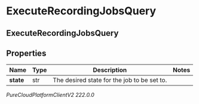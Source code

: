# ExecuteRecordingJobsQuery

## ExecuteRecordingJobsQuery

## Properties

|Name | Type | Description | Notes|
|------------ | ------------- | ------------- | -------------|
| **state** | str | The desired state for the job to be set to. | |



_PureCloudPlatformClientV2 222.0.0_
